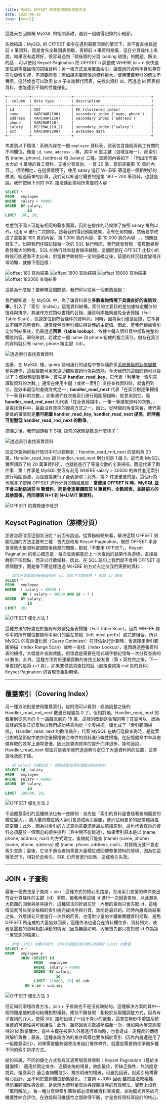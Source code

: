 ```yaml
---
title: MySQL OFFSET 的效能問題與改進方法
date: 2025-06-16
tags: [mysql]
---
```


這幾天在回頭補 MySQL 的相關基礎，遇到一個值得記錄的小細節。

先說結論：MySQL 的 OFFSET 指令在遇到需要回表的情況下，並不會直接跳過前 n 筆資料，而是會先全數回表撈取，再把前 n 筆資料捨棄，這在分頁操作上來說，如果沒有處理好，很容易遇到「越後面的分頁 loading 越慢」的問題。解法的話 ...可以使用 Keyset Pagination 把 OFFSET n 調整成 WHERE id > n 來快速定位到需要回傳的初始資料；另一種方式是用覆蓋索引，讓查詢的資料本身就存在在次級索引裡，不須要回表；但如果需要回傳的資料量大，使用覆蓋索引的解法不實際，這時候也可以改用 join 子查詢替代回表，先找出資料 id，再透過 id 回表撈資料，也能達到不錯的性能優化。

```
+----------+------------------+-----------------------------------+
|  column  | data type        | description                       |
+----------+------------------+-----------------------------------+
| id       | INT              | PK (clustered index)              |
| name     | VARCHAR(100)     | secondary index (`name, phone`)   |
| address  | VARCHAR(150)     | secondary index (`address`)       |
| phone    | VARCHAR(20)      |                                   |
| salary   | DECIMAL(10,2)    | secondary index (`salary`)        |
| ext      | VARCHAR(200)     | extended data                     |
+----------+------------------+-----------------------------------+
```

考慮到以下情境：系統內存在一個 `employee` 資料表，該表包含幾個與員工有關的不同欄位，像是 `id`, `name`, `address` ...等，其中 id 是主鍵（自增且唯一），而索引有 (name, phone), (address) 和 (salary) 三種。查詢的內容如下：「列出所有薪水大於 4 萬塊的員工資料，支援分頁查詢，一頁 20 筆，當前需要第 10 頁的內容。」很明顯地，在這個情境下，使用 salary 進行 WHERE 篩選是一個相對好的做法，經過簡單的計算，我們可以知道它需要的是第 180 ~ 200 筆資料，也就是說，我們使用下列的 SQL 語法達到情境所需要的內容：

```SQL
SELECT *
FROM   employee
WHERE  salary > 40000
ORDER  BY salary,
          id
LIMIT  180, 20;
```

考慮到不同人可能有相同的薪水面額，因此在排序的時候除了按照 salary 排列以外，也用 id 進行二次排序。接著我們得到預期結果，沒有任何問題，然後要求改成了需要第 100 頁的內容、第 1,000 頁的內容、第 10,000 頁的內容 ...，問題就發生了。如果我們仔細記錄每一次的 SQL 執行時間，我們就會發現：當頁數變得愈發龐大的時候，SQL 的執行效率就會越來越慢。這個問題在 OFFSET 比較小的時候可能還看不太出來，但當數字跨越到一定的量級之後，延遲的狀況就會變得非常明顯，就像下面這樣：

![offset 180 查詢結果](images/mysql-offset-performance-issue-and-optimization/offset-180.png)
![offset 1800 查詢結果](images/mysql-offset-performance-issue-and-optimization/offset-1800.png)
![offset 18000 查詢結果](images/mysql-offset-performance-issue-and-optimization/offset-18000.png)
![offset 180000 查詢結果](images/mysql-offset-performance-issue-and-optimization/offset-180000.png)

這是為什麼呢？要解釋這個問題，我們可以從另一個東西說起：

我們都知道：在 MySQL 中，為了讓資料表在**多數查詢情境下具備良好的查詢效率**，引入了「索引（Index）」這種資料結構。索引的主要目的是加速特定欄位的搜尋與排序，其運作方式類似書籍的目錄，讓資料庫能夠避免全表掃描（Full Table Scan），快速定位到符合條件的資料列。同時，因為索引僅是目錄，它本身並不儲存完整資料，通常僅包含索引欄位與對應的主鍵值。因此，當我們根據索引定位到結果後，仍需透過**回表（table lookup）**，依據主鍵去資料頁中撈取完整的欄位內容。舉例來說，若建立一個 name 和 phone 組成的複合索引，儲存在索引的資料就只有 name, phone 跟主鍵（id）。

![透過索引查找真實資料](images/mysql-offset-performance-issue-and-optimization/search-with-index.png)

接著，在 MySQL 裡，query 語句運行的過程中會伴隨許多[系統層級的狀態變數](https://dev.mysql.com/doc/refman/8.4/en/server-status-variables.html)參與運作，這些變數可用來協助觀察查詢行為與效能。今天我們的這個問題可以從以下 3 個狀態變數著手：首先是 **handler_read_key**，它代表「利用唯一索引來讀取資料的次數。」通常在使用主鍵（或唯一索引）直接查找資料時，就會用到它，是效率最佳的查詢方式之一；**handler_read_next** 代表「在索引樹逐筆掃描下一筆資料的次數。」如果我們在次級索引進行範圍掃描時，就會用到它。而 **handler_read_rnd_next** 則代表「在全表掃描中，一筆一筆讀取資料的次數。」是查找資料中，最最沒有效率的搜尋方式之一。因此，從時間的角度來看，我們需要做的事情就是**盡可能讓 handler_read_key, handler_read_next 提高，同時盡可能壓低 handler_read_rnd_next 的數值**。

搞懂之後，我們回頭看下 SQL 語句的狀態變數長什麼樣子：

![透過索引查找真實資料](images/mysql-offset-performance-issue-and-optimization/status-variable-with-origin-limit.png)

從這次查詢的執行情況中可以觀察到：Handler_read_rnd_next 的值約為 20 萬，Handler_read_key 跟 Handler_read_next 則分別是 1 跟 0。這代表 MySQL 實際讀取了約 20 萬筆資料列，也就是進行了等量次數的全表掃描。而這代表了兩件事：第 1 件事是 MySQL 並沒有利用 WHERE salary > 40000 的條件套用索引進行範圍過濾，而是直接進行了全表讀取；此外，第 2 件更重要的是，這個行為也隱含了使用 OFFSET 進行分頁的隱藏風險：**當使用 OFFSET N 時，MySQL 並不會主動跳過前 N 筆資料，而是會逐筆讀取前 N 筆資料，全數回表，並將前方的其捨棄後，再回傳第 N+1 到 N+LIMIT 筆資料。**

![OFFSET 的實際運作情況](images/mysql-offset-performance-issue-and-optimization/offset-work-flow.png)

## Keyset Pagination（游標分頁）

那要怎麼改善這個狀況呢？前面有說過，從實務經驗來看，解決這類 OFFSET 效能瓶頸的方法主要有三種：首先是改用 Keyset Pagination。既然 OFFSET 本身會導致大量資料被讀取後捨棄的問題，那就「不要用 OFFSET」，Keyset Pagination 的核心概念是：每次查詢都基於上一次查詢的結果作為游標，直接跳轉到下個起點，而非以行數偏移。因此，在 SQL 語句上我們就不會用 OFFSET 這個關鍵字，而是像下面這樣透過 WHERE 的方式去定位我們需要的資料：

```SQL
-- 每次分頁查詢時紀錄最後的 id，並於下次查詢將 ? 換成 id 數值
SELECT *
FROM   employee
WHERE  ( salary > 40000 )
        OR ( salary = 40000 AND id > ? )
ORDER  BY salary,
          id
LIMIT  20;
```

![OFFSET 優化方法 1](images/mysql-offset-performance-issue-and-optimization/optimize-offset-1.png)

這種方法的好處在於能夠有效避免全表掃描（Full Table Scan）。因為 WHERE 條件中的所有欄位都能命中索引的最左前綴（left-most prefix）或完整組合，所以 MySQL 的查詢優化器（Query Optimizer）在評估執行計劃時，會選擇走索引範圍掃描（Index Range Scan）或唯一查找（Index Lookup），進而跳過整張資料表的掃描，大幅提升查詢效能。但壞處是需要在程式端手動記憶每一次分頁查詢的 id 數值，此外，這種方法對於連續頁數的查找比較友善（第 x 頁找完之後，下一筆要找的是第 x+1 頁），如果要做跳頁查找的話（直接查詢第 rnd 頁的資料）Keyset Pagination 的實現會相對麻煩。

---

## 覆蓋索引（Covering Index）

另一種方法則是使用覆蓋索引，從附圖可以看到：經過調整之後的 Handler_read_rnd_next 數量已經變為 0 了。但相對地，Handler_read_next 的數量則從原本的 0 一路飆高到約 18 萬，這樣的改動是合理的嗎？其實可以，因為這樣的現象正好反映出我們成功將查詢從「全表掃描」優化成了「索引範圍掃描」。Handler_read_next 的數值飆升，代表 MySQL 在執行這段查詢時，是從索引樹的葉節點中依序往後掃描符合條件的資料進行線性掃描，在記憶體命中率與磁碟存取的效率上通常更優，因此是查詢效率的提升而非退步。換句話說，Handler_read_next 增加只是表示我們透過索引定位了大量資料列的位置，並非意味效能下降。

```SQL
-- 把 select 的欄位從 * 調整成單從索引就能找到的資料
SELECT id, salary
FROM   employee
WHERE  salary > 40000
ORDER  BY salary,
          id
LIMIT  180000, 20;
```

![OFFSET 優化方法 2](images/mysql-offset-performance-issue-and-optimization/optimize-offset-2.png)

不過覆蓋索引的這種做法也有一些限制：首先是「索引的資料量會隨著查詢需要的欄位變大。」將大量的欄位納入索引會造成索引膨脹，進而佔用更多的記憶體與磁碟空間；此外，因為以索引的方式查詢需要滿足最左前綴原則，這也代表查詢的資料必須基於一個固定的順序排列（且中間不能跳過），如果索引原本是以 (name, phone, address, mail) 的方式建立，查詢就只能查 (name) (name, phone) (name, phone, address) 或 (name, phone, address, mail)，其餘情況就不會走索引查詢；最後，它也不適合查詢需要大量欄位或回傳整筆資料的情境，因為在這種情況下，相對於走索引，SQL 仍然會進行回表，造成索引失效。

---

## JOIN + 子查詢

最後一種做法是子查詢 + join：這種方式的核心思路是，先用索引支援的條件查出符合分頁條件的主鍵（id）清單，接著再用這組 id 進行一次回表查詢，以此避免大範圍的回表與排序操作。這種寫法的好處在於：內層的查詢只會先取 id，這種情況就可以完全依賴的索引樹完成排序與分頁，效能是最好的。同時內層查詢結束之後，外層語句只會進行一次性的回表，也僅對少量的主鍵做實體資料撈取，避免 OFFSET 所造成的大量無效回表，這種作法也適合在資料欄位多、資料列大、或者是需要的資料相對浮動的情況（因為無論如何，內層首先都只會抓取 id 作為第一層查詢的結果）。

```SQL
-- 即使 LIMIT 的數字很大，也可以保證回表次數只依賴於 limit 的數量
SELECT e.*
FROM   employee e
       JOIN (SELECT id
             FROM   employee
             WHERE  salary > 40000
             ORDER  BY salary,
                       id
             LIMIT  180000, 10) AS sub
         ON e.id = sub.id; 
```

![OFFSET 優化方法 3](images/mysql-offset-performance-issue-and-optimization/optimize-offset-3.png)

但正如前兩種改善方法，join + 子查詢也不是沒有缺點的。這種解決方案的其中一個問題是他的語句結構相對複雜，應該不難發現：相較於前兩種調整方式，因為有子查詢的介入，使得 SQL 語句出現了一段不算小的嵌套，這會在無形中增加系統後續的可讀性與可維護性；此外，雖然回表次數被壓縮至一次，但如果內層查詢取得的 id 數量龐大，這些主鍵在被帶入外層進行查詢時，也會造成一定程度的傳遞與解析負擔；最後，這種查詢方法的排序同樣也要依賴於索引（因為內層還是用了一組覆蓋索引），如果需要能夠讓使用者自訂排序條件，就還是需要預先準備多種不同的索引排序方式。

總的來說，不同的優化方式各有其適用場景與限制：Keyset Pagination（基於主鍵偏移） 適用於固定排序、連續查詢的場景，效能最佳，但缺乏彈性，無法隨意跳頁。覆蓋索引 適合查詢欄位少、排序明確的場景，可避免回表，但索引結構需精心設計，且不利於查詢欄位動態變化。子查詢 + JOIN 回表 雖然語法較複雜，但能兼顧彈性與效能，是處理大資料量查詢與複雜排序的有效解法。實務上沒有「萬用解法」，每一種分頁與索引策略都必須根據資料表規模、查詢模式與系統可維護性綜合評估。在效能與可維護性之間取得平衡，才是良好資料庫設計的核心。